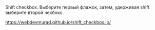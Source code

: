 Shift checkbox.
Выберите первый флажок, затем, удерживая shift выберите второй чекбокс. 

https://webdevmurad.github.io/shift_checkbox.io/
